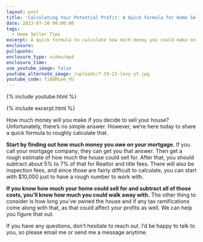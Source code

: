 ```yaml
---
layout: post
title: 'Calculating Your Potential Profit: A Quick Formula for Home Sellers'
date: 2023-07-20 00:00:00
tags:
  - Home Seller Tips
excerpt: A quick formula to calculate how much money you could make on a sale.
enclosure:
pullquote:
enclosure_type: video/mp4
enclosure_time:
use_youtube_image: false
youtube_alternate_image: /uploads/7-19-23-levy-yt.jpg
youtube_code: fi0GMLee_VU
---
```

{% include youtube.html %}

{% include excerpt.html %}

How much money will you make if you decide to sell your house? Unfortunately, there’s no simple answer. However, we’re here today to share a quick formula to roughly calculate that.&nbsp;

**Start by finding out how much money you owe on your mortgage.** If you call your mortgage company, they can get you that answer. Then get a rough estimate of how much the house could sell for. After that, you should subtract about 5% to 7% of that for Realtor and title fees. There will also be inspection fees, and since those are fairly difficult to calculate, you can start with $10,000 just to have a rough number to work with.&nbsp;

**If you know how much your home could sell for and subtract all of those costs, you’ll know how much you could walk away with.** The other thing to consider is how long you've owned the house and if any tax ramifications come along with that, as that could affect your profits as well. We can help you figure that out.&nbsp;

If you have any questions, don’t hesitate to reach out. I’d be happy to talk to you, so please email me or send me a message anytime.